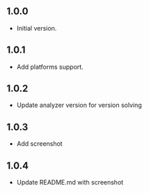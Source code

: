 ## 1.0.0

- Initial version.

## 1.0.1

- Add platforms support.

## 1.0.2

- Update analyzer version for version solving

## 1.0.3

- Add screenshot

## 1.0.4

- Update README.md with screenshot